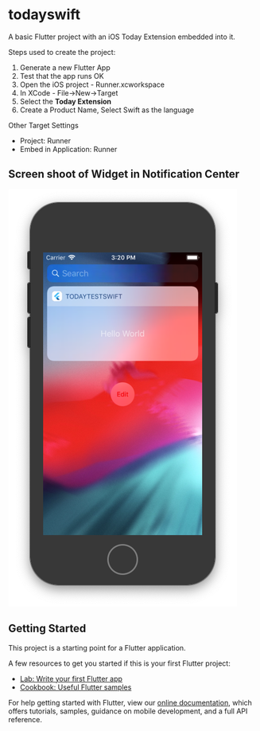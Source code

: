 # todayswift

A basic Flutter project with an iOS Today Extension embedded into it.

Steps used to create the project:

1. Generate a new Flutter App
2. Test that the app runs OK
3. Open the iOS project - Runner.xcworkspace
4. In XCode - File->New->Target
5. Select the **Today Extension**
6. Create a Product Name, Select Swift as the language

Other Target Settings

- Project: Runner
- Embed in Application: Runner


## Screen shoot of Widget in Notification Center

![Screen Shot](screen.png?raw=true "Flutter with Swift Today Extension")


## Getting Started

This project is a starting point for a Flutter application.

A few resources to get you started if this is your first Flutter project:

- [Lab: Write your first Flutter app](https://flutter.io/docs/get-started/codelab)
- [Cookbook: Useful Flutter samples](https://flutter.io/docs/cookbook)

For help getting started with Flutter, view our 
[online documentation](https://flutter.io/docs), which offers tutorials, 
samples, guidance on mobile development, and a full API reference.
